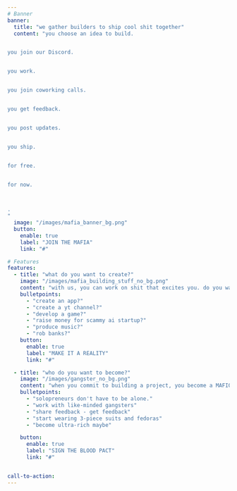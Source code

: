 ```yaml
---
# Banner
banner:
  title: "we gather builders to ship cool shit together"
  content: "you choose an idea to build.


you join our Discord.


you work.  


you join coworking calls.  


you get feedback.  


you post updates.  


you ship.


for free.


for now.



.
"
  image: "/images/mafia_banner_bg.png"
  button:
    enable: true
    label: "JOIN THE MAFIA"
    link: "#"

# Features
features:
  - title: "what do you want to create?"
    image: "/images/mafia_building_stuff_no_bg.png"
    content: "with us, you can work on shit that excites you. do you want to:"
    bulletpoints:
      - "create an app?"
      - "create a yt channel?"
      - "develop a game?"
      - "raise money for scammy ai startup?"
      - "produce music?"
      - "rob banks?"
    button:
      enable: true
      label: "MAKE IT A REALITY"
      link: "#"

  - title: "who do you want to become?"
    image: "/images/gangster_no_bg.png"
    content: "when you commit to building a project, you become a MAFIOSO. and you are not alone. it's easier to survive when you have others around you. others like you."
    bulletpoints:
      - "solopreneurs don't have to be alone."
      - "work with like-minded gangsters"
      - "share feedback - get feedback"
      - "start wearing 3-piece suits and fedoras"
      - "become ultra-rich maybe"

    button:
      enable: true
      label: "SIGN THE BLOOD PACT"
      link: "#"


call-to-action:
---
```

